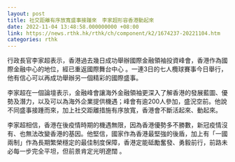 ```yaml
---
layout: post
title: 社交距離有序放寬盛事接踵來　李家超形容香港動起來
date: 2022-11-04 13:48:58.000000000 +08:00
link: https://news.rthk.hk/rthk/ch/component/k2/1674237-20221104.htm
categories: rthk
---
```


行政長官李家超表示，香港過去幾日成功舉辦國際金融領袖投資峰會，香港作為國際金融中心的地位，經已重返國際舞台中心 。一連3日的七人欖球賽事今日舉行，他有信心可以再成功舉辦另一個精彩的國際盛事。 

李家超在一個論壇表示，金融峰會讓海外金融領袖更深入了解香港的發展藍圖、優勢及潛力，以及可以為海外企業提供機遇；峰會有逾200人參加，盛況空前。他說不同盛事接踵而來，加上社交距離措施有序放寬，香港會不斷活起來、動起來。 

李家超相信，香港在後疫情時期的機遇無限，因為香港優勢多不勝數，新冠疫情沒有、也無法改變香港的基因。他堅信，國家作為香港最堅強的後盾，加上有「一國兩制」作為長期繁榮穩定的最佳制度保障，香港定能砥勵奮發、勇毅前行，前路未必每一步完全平坦，但前景肯定光明遼闊 。
